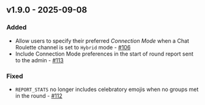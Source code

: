 ## v1.9.0 - 2025-09-08

### Added
* Allow users to specify their preferred _Connection Mode_ when a Chat Roulette channel is set to `Hybrid` mode - [#106](https://github.com/chat-roulettte/chat-roulette/pull/106)
* Include Connection Mode preferences in the start of round report sent to the admin - [#113](https://github.com/chat-roulettte/chat-roulette/pull/113)

### Fixed
* `REPORT_STATS` no longer includes celebratory emojis when no groups met in the round - [#112](https://github.com/chat-roulettte/chat-roulette/pull/112)

